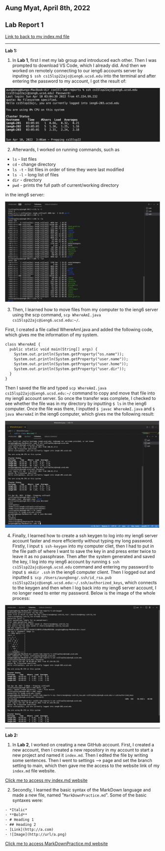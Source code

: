 ## Aung Myat, April 8th, 2022
## Lab Report 1
[Link to back to my index.md file](https://ruff1ezzz.github.io/cse15l-lab-reports/index.html)

***

**Lab 1:**

1) In **Lab 1**, first I met my lab group and introduced each other. Then I was prompted to download VS Code, which I already did. And then we worked on remotely connecting to  our ieng6 accounts server by inputing `$ ssh cs15lsp22ajc@ieng6.ucsd.edu` into the terminal and after entering the password to my account, I got the result of:

![Image](1Lab1.png)

2) Afterwards, I worked on running commands, such as 

* `ls` - list files
* `cd` - change directory
* `ls -t` - list files in order of time they were last modified
* `ls -l` - long list of files
* `dir` - directory
* `pwd` - prints the full path of current/working directory

in the ieng6 server:

![Image](CommandLab1.png)

3) Then, I learned how to move files from my computer to the ieng6 server using the scp command, `scp WhereAmI.java cs15lsp22ajc@ieng6.ucsd.edu:~/`. 

First, I created a file called WhereAmI.java and added the following code, which gives me the information of my system.

```
class WhereAmI {
  public static void main(String[] args) {
    System.out.println(System.getProperty("os.name"));
    System.out.println(System.getProperty("user.name"));
    System.out.println(System.getProperty("user.home"));
    System.out.println(System.getProperty("user.dir"));
  }
}
```

Then I saved the file and typed `scp WhereAmI.java cs15lsp22ajc@ieng6.ucsd.edu:~/` command to copy and move that file into my ieng6 account server. So once the transfer was complete, I checked to see whether the file was in my directory by inputting `$ ls` in the ieng6 computer. Once the file was there, I inputted `$ javac WhereAmI.java` and `$ java WhereAmI` in the ieng6 computer, which gives me the following result:

![Image](SCPLab1.png)

4) Finally, I learned how to create a ssh keygen to log into my ieng6 server account faster and more efficiently without typing my long password. Firstly, I input `$ ssh-keygen` into my computer cliet, then I had to put in the file path of where I want to save the key in and press enter twice to leave it as no passphrase. Then after the system generated and saved the key, I log into my ieng6 account by running `$ ssh cs15lsp22ajc@ieng6.ucsd.edu` command and entering my password to input `$ mkdir .ssh` in the ieng6 computer client. Then I logged out and inputted `$ scp /Users/aungbong/.ssh/id_rsa.pub cs15lsp22ajc@ieng6.ucsd.edu:~/.ssh/authorized_keys`, which connects to the keygen and then when I log back into my ieng6 server account, I no longer need to enter my password. Below is the image of the whole process:

![Image](KeyGenLab1.png)

***

**Lab 2:**

1) In **Lab 2**, I worked on creating a new GitHub account. First, I created a new account, then I created a new repository in my account to start a new project and named it `index.md`. Then I edited the file by writing some sentences. Then I went to settings --> page and set the branch setting to main, which then gave me the access to the website link of my `index.md` file website. 

[Click me to access my index.md website](https://ruff1ezzz.github.io/cse15l-lab-reports/index.html)

2) Secondly, I learned the basic syntax of the MarkDown language and made a new file, named "`MarkDownPractice.md`". Some of the basic syntaxes were:

```
- *Italic*
- **Bold**
- # Heading 1
- ## Heading 2
- [Link](http://a.com)
- ![Image](http://url/a.png)
```

[Click me to access MarkDownPractice.md website](https://ruff1ezzz.github.io/cse15l-lab-reports/MarkDownPractice.html)